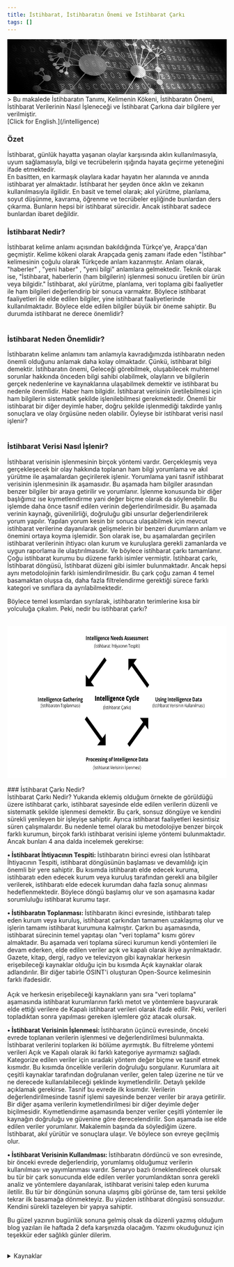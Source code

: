 ```yaml
---
title: İstihbarat, İstihbaratın Önemi ve İstihbarat Çarkı
tags: []
---
```


<img src="/images/intelligence-main.png">
> Bu makalede İstihbaratın Tanımı, Kelimenin Kökeni, İstihbaratın Önemi, İstihbarat Verilerinin Nasıl İşleneceği ve İstihbarat Çarkına dair bilgilere yer verilmiştir. <br>[Click for English.](/intelligence)

### Özet
İstihbarat, günlük hayatta yaşanan olaylar karşısında aklın kullanılmasıyla, uyum sağlamasıyla, bilgi ve tecrübelerin ışığında hayata geçirme yeteneğini ifade etmektedir.  
En basitten, en karmaşık olaylara kadar hayatın her alanında ve anında istihbarat yer almaktadır. İstihbarat her şeyden önce aklın ve zekanın kullanılmasıyla ilgilidir. En basit ve temel olarak; akıl yürütme, planlama, soyut düşünme, kavrama, öğrenme ve tecrübeler eşliğinde bunlardan ders çıkarma. Bunların hepsi bir istihbarat sürecidir. Ancak istihbarat sadece bunlardan ibaret değildir.
### İstihbarat Nedir?<br>
İstihbarat kelime anlamı açısından bakıldığında Türkçe'ye, Arapça'dan geçmiştir. Kelime kökeni olarak Arapçada geniş zamanı ifade eden "İstihbar" kelimesinin çoğulu olarak Türkçede anlam kazanmıştır. Anlam olarak, "haberler" , "yeni haber" , "yeni bilgi" anlamlara gelmektedir. Teknik olarak ise, "İstihbarat, haberlerin (ham bilgilerin) işlenmesi sonucu üretilen bir ürün veya bilgidir." İstihbarat, akıl yürütme, planlama, veri toplama gibi faaliyetler ile ham bilgileri değerlendirip bir sonuca varmaktır. Böylece istihbarat faaliyetleri ile elde edilen bilgiler, yine istihbarat faaliyetlerinde kullanılmaktadır. Böylece elde edilen bilgiler büyük bir öneme sahiptir. Bu durumda istihbarat ne derece önemlidir?
<br><br>
### İstihbarat Neden Önemlidir?<br>
İstihbaratın kelime anlamını tam anlamıyla kavradığımızda istihbaratın neden önemli olduğunu anlamak daha kolay olmaktadır. Çünkü, istihbarat bilgi demektir. İstihbaratın önemi, Geleceği görebilmek, oluşabilecek muhtemel sorunlar hakkında önceden bilgi sahibi olabilmek, olayların ve bilgilerin gerçek nedenlerine ve kaynaklarına ulaşabilmek demektir ve istihbarat bu nedenle önemlidir. Haber ham bilgidir. İstihbarat verisinin üretilebilmesi için ham bilgilerin sistematik şekilde işlenilebilmesi gerekmektedir. Önemli bir istihbarat bir diğer deyimle haber, doğru şekilde işlenmediği takdirde yanlış sonuçlara ve olay örgüsüne neden olabilir. Öyleyse bir istihbarat verisi nasıl işlenir?
<br><br>
### İstihbarat Verisi Nasıl İşlenir?<br>
İstihbarat verisinin işlenmesinin birçok yöntemi vardır. Gerçekleşmiş veya gerçekleşecek bir olay hakkında toplanan ham bilgi yorumlama ve akıl yürütme ile aşamalardan geçirilerek işlenir. Yorumlama yani tasnif istihbarat verisinin işlenmesinin ilk aşamasıdır. Bu aşamada ham bilgiler arasından benzer bilgiler bir araya getirilir ve yorumlanır. İşlenme konusunda bir diğer başlığımız ise kıymetlendirme yani değer biçme olarak da söylenebilir. Bu işlemde daha önce tasnif edilen verinin değerlendirilmesidir. Bu aşamada verinin kaynağı, güvenilirliği, doğruluğu gibi unsurlar değerlendirilerek yorum yapılır. Yapılan yorum kesin bir sonuca ulaşabilmek için mevcut istihbarat verilerine dayanılarak gelişmelerin bir benzeri durumların anlam ve önemini ortaya koyma işlemidir. Son olarak ise, bu aşamalardan geçirilen istihbarat verilerinin ihtiyacı olan kurum ve kuruluşlara gerekli zamanlarda ve uygun raporlama ile ulaştırılmasıdır. Ve böylece istihbarat çarkı tamamlanır. Çoğu istihbarat kurumu bu düzene farklı isimler vermiştir. İstihbarat çarkı, İstihbarat döngüsü, İstihbarat düzeni gibi isimler bulunmaktadır. Ancak hepsi aynı metodolojinin farklı isimlendirilmesidir. Bu çark çoğu zaman 4 temel basamaktan oluşsa da, daha fazla filtrelendirme gerektiği sürece farklı kategori ve sınıflara da ayrılabilmektedir. <br>

Böylece temel kısımlardan sıyrılarak, istihbaratın terimlerine kısa bir yolculuğa çıkalım. Peki, nedir bu istihbarat çarkı?<br><br>

<p align="center">
	<img src="/images/intelligence_cycle.png" height="350">
</p>
### İstihbarat Çarkı Nedir?<br>
İstihbarat Çarkı Nedir? Yukarıda eklemiş olduğum örnekte de görüldüğü üzere istihbarat çarkı, istihbarat sayesinde elde edilen verilerin düzenli ve sistematik şekilde işlenmesi demektir. Bu çark, sonsuz döngüye ve kendini sürekli yenileyen bir işleyişe sahiptir. Ayrıca istihbarat faaliyetleri kesintisiz süren çalışmalardır. Bu nedenle temel olarak bu metodolojiye benzer birçok farklı kurumun, birçok farklı istihbarat verisini işleme yöntemi bulunmaktadır. Ancak bunları 4 ana dalda incelemek gerekirse:<br>

<b> • İstihbarat İhtiyacının Tespiti: </b> İstihbaratın birinci evresi olan İstihbarat İhtiyacının Tespiti, istihbarat döngüsünün başlaması ve devamlılığı için önemli bir yere sahiptir. Bu kısımda istihbaratı elde edecek kuruma, istihbaratı eden edecek kurum veya kuruluş tarafından gerekli ana bilgiler verilerek, istihbaratı elde edecek kurumdan daha fazla sonuç alınması hedeflenmektedir. Böylece döngü başlamış olur ve son aşamasına kadar sorumluluğu istihbarat kurumu taşır.<br>

<b> • İstihbaratın Toplanması: </b> İstihbaratın ikinci evresinde, istihbaratı talep eden kurum veya kuruluş, istihbarat çarkından tamamen uzaklaşmış olur ve işlerin tamamı istihbarat kurumuna kalmıştır. Çarkın bu aşamasında, istihbarat sürecinin temel yapıtaşı olan "veri toplama" kısmı görev almaktadır. Bu aşamada veri toplama süreci kurumun kendi yöntemleri ile devam ederken, elde edilen veriler açık ve kapalı olarak ikiye ayrılmaktadır. Gazete, kitap, dergi, radyo ve televizyon gibi kaynaklar herkesin erişebileceği kaynaklar olduğu için bu kısımda Açık kaynaklar olarak adlandırılır. Bir diğer tabirle OSINT'i oluşturan Open-Source kelimesinin farklı ifadesidir. <br><br>
Açık ve herkesin erişebileceği kaynakların yanı sıra "veri toplama" aşamasında istihbarat kurumlarının farklı metot ve yöntemlere başvurarak elde ettiği verilere de Kapalı istihbarat verileri olarak ifade edilir. Peki, verileri topladıktan sonra yapılması gereken işlemlere göz atacak olursak. <br>

<b> • İstihbarat Verisinin İşlenmesi: </b> İstihbaratın üçüncü evresinde, önceki evrede toplanan verilerin işlenmesi ve değerlendirilmesi bulunmakta. İstihbarat verilerini toplarken iki bölüme ayırmıştık. Bu filtreleme yöntemi verileri Açık ve Kapalı olarak iki farklı kategoriye ayırmamızı sağladı. Kategorize edilen veriler için sıradaki yöntem değer biçme ve tasnif etmek kısmıdır. Bu kısımda öncelikle verilerin doğruluğu sorgulanır. Kurumlara ait çeşitli kaynaklar tarafından doğrulanan veriler, gelen talep üzerine ne tür ve ne derecede kullanılabileceği şeklinde kıymetlendirilir. Detaylı şekilde açıklamak gerekirse. Tasnif bu evrede ilk kısımdır. Verilerin değerlendirilmesinde tasnif işlemi sayesinde benzer veriler bir araya getirilir. Bir diğer aşama verilerin kıymetlendirilmesi bir diğer deyimle değer biçilmesidir. Kıymetlendirme aşamasında benzer veriler çeşitli yöntemler ile kaynağın doğruluğu ve güvenine göre derecelendirilir. Son aşamada ise elde edilen veriler yorumlanır. Makalemin başında da söylediğim üzere. İstihbarat, akıl yürütür ve sonuçlara ulaşır. Ve böylece son evreye geçilmiş olur. 

<b> • İstihbarat Verisinin Kullanılması: </b> İstihbaratın dördüncü ve son evresinde, bir önceki evrede değerlendirip, yorumlamış olduğumuz verilerin kullanılması ve yayımlanması vardır. Senaryo bazlı örneklendirecek olursak bu tür bir çark sonucunda elde edilen veriler yorumlandıktan sonra gerekli analiz ve yöntemlere dayanılarak, istihbarat verisini talep eden kuruma iletilir. Bu tür bir döngünün sonuna ulaşmış gibi görünse de, tam tersi şekilde tekrar ilk basamağa dönmekteyiz. Bu yüzden istihbarat döngüsü sonsuzdur. Kendini sürekli tazeleyen bir yapıya sahiptir. 

Bu güzel yazının bugünlük sonuna gelmiş olsak da düzenli yazmış olduğum blog yazıları ile haftada 2 defa karşınızda olacağım. Yazımı okuduğunuz için teşekkür eder sağlıklı günler dilerim. 
<br><br>
<details><summary>Kaynaklar</summary>	
Gültekin Avcı - İstihbarat Teknikleri (Kitap)<br>
Wikipedia - https://tr.wikipedia.org/wiki/İstihbarat<br>
Milli İstihbarat Teşkilatı - https://www.mit.gov.tr/tarihce/giris.html<br>
Güvenlik Portalı - 	İstihbarat, Casusluk, Karşı Casusluk, Örtülü Operasyonlar ve Güvenlik (PDF)
</details>
